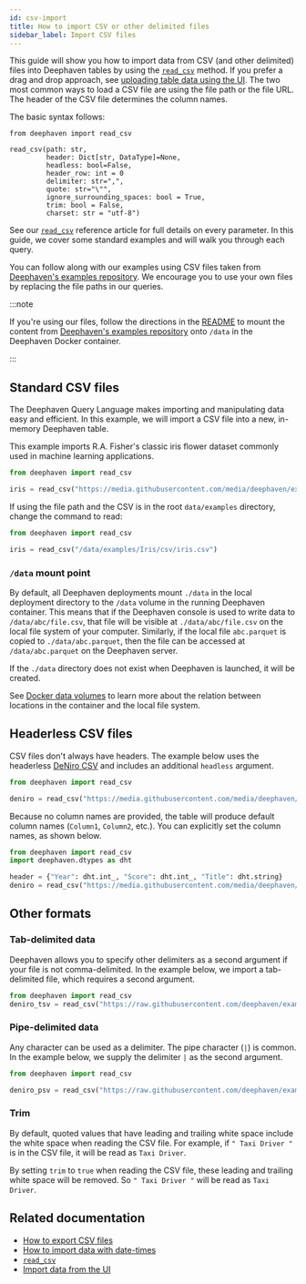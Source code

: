 ```yaml
---
id: csv-import
title: How to import CSV or other delimited files
sidebar_label: Import CSV files
---
```


This guide will show you how to import data from CSV (and other delimited) files into Deephaven tables by using the [`read_csv`](../../reference/data-import-export/CSV/readCsv.md) method. If you prefer a drag and drop approach, see [uploading table data using the UI](../upload-table.md). The two most common ways to load a CSV file are using the file path or the file URL. The header of the CSV file determines the column names.

The basic syntax follows:

```
from deephaven import read_csv

read_csv(path: str,
         header: Dict[str, DataType]=None,
         headless: bool=False,
         header_row: int = 0
         delimiter: str=",",
         quote: str="\"",
         ignore_surrounding_spaces: bool = True,
         trim: bool = False,
         charset: str = "utf-8")
```

See our [`read_csv`](../../reference/data-import-export/CSV/readCsv.md) reference article for full details on every parameter. In this guide, we cover some standard examples and will walk you through each query.

You can follow along with our examples using CSV files taken from [Deephaven's examples repository](https://github.com/deephaven/examples). We encourage you to use your own files by replacing the file paths in our queries.

:::note

If you're using our files, follow the directions in the [README](https://github.com/deephaven/examples/blob/main/README.md) to mount the content from [Deephaven's examples repository](https://github.com/deephaven/examples) onto `/data` in the Deephaven Docker container.

:::

## Standard CSV files

The Deephaven Query Language makes importing and manipulating data easy and efficient. In this example, we will import a CSV file into a new, in-memory Deephaven table.

This example imports R.A. Fisher's classic iris flower dataset commonly used in machine learning applications.

```python
from deephaven import read_csv

iris = read_csv("https://media.githubusercontent.com/media/deephaven/examples/main/Iris/csv/iris.csv")
```

If using the file path and the CSV is in the root `data/examples` directory, change the command to read:

```python order=iris
from deephaven import read_csv

iris = read_csv("/data/examples/Iris/csv/iris.csv")
```

### `/data` mount point

By default, all Deephaven deployments mount `./data` in the local deployment directory to the `/data` volume in the running Deephaven container. This means that if the Deephaven console is used to write data to `/data/abc/file.csv`, that file will be visible at `./data/abc/file.csv` on the local file system of your computer. Similarly, if the local file `abc.parquet` is copied to `./data/abc.parquet`, then the file can be accessed at `/data/abc.parquet` on the Deephaven server.

If the `./data` directory does not exist when Deephaven is launched, it will be created.

See [Docker data volumes](../../conceptual/docker-data-volumes.md) to learn more about the relation between locations in the container and the local file system.

## Headerless CSV files

CSV files don't always have headers. The example below uses the headerless [DeNiro CSV](https://github.com/deephaven/examples/tree/main/DeNiro/csv/deniro_headerless.csv) and includes an additional `headless` argument.

```python order=deniro
from deephaven import read_csv

deniro = read_csv("https://media.githubusercontent.com/media/deephaven/examples/main/DeNiro/csv/deniro_headerless.csv", headless=True)
```

Because no column names are provided, the table will produce default column names (`Column1`, `Column2`, etc.). You can explicitly set the column names, as shown below.

```python order=deniro
from deephaven import read_csv
import deephaven.dtypes as dht

header = {"Year": dht.int_, "Score": dht.int_, "Title": dht.string}
deniro = read_csv("https://media.githubusercontent.com/media/deephaven/examples/main/DeNiro/csv/deniro_headerless.csv", header=header, headless=True)
```

## Other formats

### Tab-delimited data

Deephaven allows you to specify other delimiters as a second argument if your file is not comma-delimited. In the example below, we import a tab-delimited file, which requires a second argument.

```python order=deniro_tsv
from deephaven import read_csv
deniro_tsv = read_csv("https://raw.githubusercontent.com/deephaven/examples/main/DeNiro/csv/deniro.tsv", delimiter="\t")
```

### Pipe-delimited data

Any character can be used as a delimiter. The pipe character (`|`) is common. In the example below, we supply the delimiter `|` as the second argument.

```python order=deniro_psv
from deephaven import read_csv

deniro_psv = read_csv("https://raw.githubusercontent.com/deephaven/examples/main/DeNiro/csv/deniro.psv", delimiter="|")
```

### Trim

By default, quoted values that have leading and trailing white space include the white space when reading the CSV file. For example, if `" Taxi Driver "` is in the CSV file, it will be read as `Taxi Driver`.

By setting `trim` to `true` when reading the CSV file, these leading and trailing white space will be removed. So `" Taxi Driver "` will be read as `Taxi Driver`.

## Related documentation

- [How to export CSV files](./csv-export.md)
- [How to import data with date-times](./import-data-with-date-times.md)
- [`read_csv`](../../reference/data-import-export/CSV/readCsv.md)
- [Import data from the UI](../upload-table.md)
